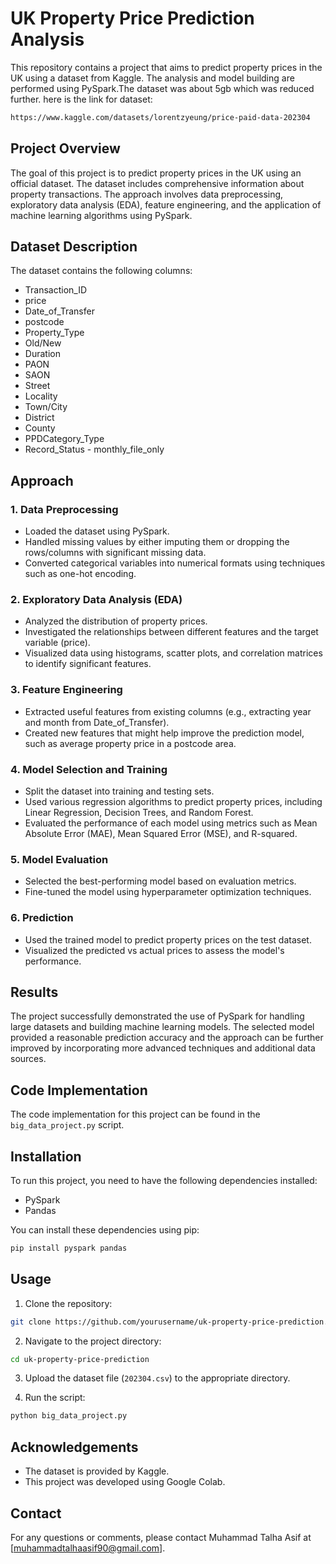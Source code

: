 
# UK Property Price Prediction Analysis

This repository contains a project that aims to predict property prices in the UK using a dataset from Kaggle. The analysis and model building are performed using PySpark.The dataset was about 5gb which was reduced further.
here is the link for dataset:
```bash
https://www.kaggle.com/datasets/lorentzyeung/price-paid-data-202304
```
## Project Overview

The goal of this project is to predict property prices in the UK using an official dataset. The dataset includes comprehensive information about property transactions. The approach involves data preprocessing, exploratory data analysis (EDA), feature engineering, and the application of machine learning algorithms using PySpark.


## Dataset Description

The dataset contains the following columns:
- Transaction_ID
- price
- Date_of_Transfer
- postcode
- Property_Type
- Old/New
- Duration
- PAON
- SAON
- Street
- Locality
- Town/City
- District
- County
- PPDCategory_Type
- Record_Status - monthly_file_only

## Approach

### 1. Data Preprocessing
- Loaded the dataset using PySpark.
- Handled missing values by either imputing them or dropping the rows/columns with significant missing data.
- Converted categorical variables into numerical formats using techniques such as one-hot encoding.

### 2. Exploratory Data Analysis (EDA)
- Analyzed the distribution of property prices.
- Investigated the relationships between different features and the target variable (price).
- Visualized data using histograms, scatter plots, and correlation matrices to identify significant features.

### 3. Feature Engineering
- Extracted useful features from existing columns (e.g., extracting year and month from Date_of_Transfer).
- Created new features that might help improve the prediction model, such as average property price in a postcode area.

### 4. Model Selection and Training
- Split the dataset into training and testing sets.
- Used various regression algorithms to predict property prices, including Linear Regression, Decision Trees, and Random Forest.
- Evaluated the performance of each model using metrics such as Mean Absolute Error (MAE), Mean Squared Error (MSE), and R-squared.

### 5. Model Evaluation
- Selected the best-performing model based on evaluation metrics.
- Fine-tuned the model using hyperparameter optimization techniques.

### 6. Prediction
- Used the trained model to predict property prices on the test dataset.
- Visualized the predicted vs actual prices to assess the model's performance.

## Results

The project successfully demonstrated the use of PySpark for handling large datasets and building machine learning models. The selected model provided a reasonable prediction accuracy and the approach can be further improved by incorporating more advanced techniques and additional data sources.

## Code Implementation

The code implementation for this project can be found in the `big_data_project.py` script.

## Installation

To run this project, you need to have the following dependencies installed:

- PySpark
- Pandas

You can install these dependencies using pip:

```bash
pip install pyspark pandas
```

## Usage

1. Clone the repository:

```bash
git clone https://github.com/yourusername/uk-property-price-prediction.git
```

2. Navigate to the project directory:

```bash
cd uk-property-price-prediction
```

3. Upload the dataset file (`202304.csv`) to the appropriate directory.

4. Run the script:

```bash
python big_data_project.py
```


## Acknowledgements

- The dataset is provided by Kaggle.
- This project was developed using Google Colab.

## Contact

For any questions or comments, please contact Muhammad Talha Asif at [muhammadtalhaasif90@gmail.com].
